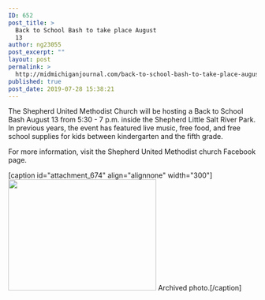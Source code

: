 ```yaml
---
ID: 652
post_title: >
  Back to School Bash to take place August
  13
author: ng23055
post_excerpt: ""
layout: post
permalink: >
  http://midmichiganjournal.com/back-to-school-bash-to-take-place-august-13
published: true
post_date: 2019-07-28 15:38:21
---
```

The Shepherd United Methodist Church will be hosting a Back to School Bash August 13 from 5:30 - 7 p.m. inside the Shepherd Little Salt River Park. In previous years, the event has featured live music, free food, and free school supplies for kids between kindergarten and the fifth grade.

For more information, visit the Shepherd United Methodist church Facebook page.

[caption id="attachment_674" align="alignnone" width="300"]<a href="http://midmichiganjournal.com/back-to-school-bash-to-take-place-august-13/sumc_backtoschool1" rel="attachment wp-att-674"><img class="wp-image-674 size-medium" src="http://midmichiganjournal.com/wp-content/uploads/2019/07/sumc_backtoschool1-300x225.jpg" alt="" width="300" height="225"></a> Archived photo.[/caption]